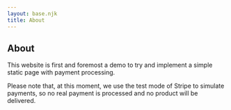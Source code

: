```yaml
---
layout: base.njk
title: About
---
```


## About

This website is first and foremost a demo to try and implement a simple static page with payment processing.

Please note that, at this moment, we use the test mode of Stripe to simulate payments, so no real payment is processed and no product will be delivered.
